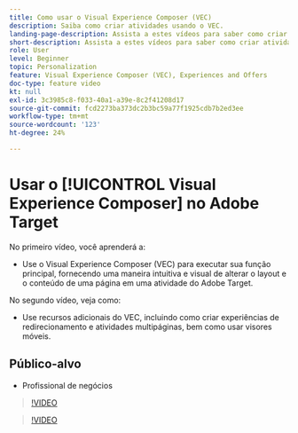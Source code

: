 ```yaml
---
title: Como usar o Visual Experience Composer (VEC)
description: Saiba como criar atividades usando o VEC.
landing-page-description: Assista a estes vídeos para saber como criar atividades usando o Visual Experience Composer (VEC).
short-description: Assista a estes vídeos para saber como criar atividades usando o Visual Experience Composer (VEC).
role: User
level: Beginner
topic: Personalization
feature: Visual Experience Composer (VEC), Experiences and Offers
doc-type: feature video
kt: null
exl-id: 3c3985c8-f033-40a1-a39e-8c2f41208d17
source-git-commit: fcd2273ba373dc2b3bc59a77f1925cdb7b2ed3ee
workflow-type: tm+mt
source-wordcount: '123'
ht-degree: 24%

---
```


# Usar o [!UICONTROL Visual Experience Composer] no Adobe Target

No primeiro vídeo, você aprenderá a:

* Use o Visual Experience Composer (VEC) para executar sua função principal, fornecendo uma maneira intuitiva e visual de alterar o layout e o conteúdo de uma página em uma atividade do Adobe Target.

No segundo vídeo, veja como:

* Use recursos adicionais do VEC, incluindo como criar experiências de redirecionamento e atividades multipáginas, bem como usar visores móveis.

## Público-alvo

* Profissional de negócios

>[!VIDEO](https://video.tv.adobe.com/v/17399/?quality=12)

>[!VIDEO](https://video.tv.adobe.com/v/17401/?quality=12)
